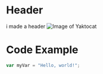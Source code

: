 # Header
i made a header
![Image of Yaktocat](https://octodex.github.com/images/yaktocat.png)
# Code Example
``` javascript
var myVar = "Hello, world!";
```
